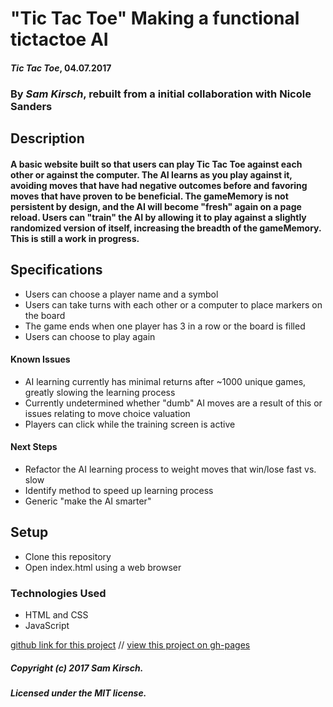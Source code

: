 # "Tic Tac Toe" Making a functional tictactoe AI

#### _Tic Tac Toe_, 04.07.2017

### By _Sam Kirsch_, rebuilt from a initial collaboration with Nicole Sanders

## Description

#### A basic website built so that users can play Tic Tac Toe against each other or against the computer. The AI learns as you play against it, avoiding moves that have had negative outcomes before and favoring moves that have proven to be beneficial. The gameMemory is not persistent by design, and the AI will become "fresh" again on a page reload. Users can "train" the AI by allowing it to play against a slightly randomized version of itself, increasing the breadth of the gameMemory. This is still a work in progress.

## Specifications

* Users can choose a player name and a symbol
* Users can take turns with each other or a computer to place markers on the board
* The game ends when one player has 3 in a row or the board is filled
* Users can choose to play again

#### Known Issues

* AI learning currently has minimal returns after ~1000 unique games, greatly slowing the learning process
* Currently undetermined whether "dumb" AI moves are a result of this or issues relating to move choice valuation
* Players can click while the training screen is active

#### Next Steps

* Refactor the AI learning process to weight moves that win/lose fast vs. slow
* Identify method to speed up learning process
* Generic "make the AI smarter"

## Setup

* Clone this repository
* Open index.html using a web browser

### Technologies Used

* HTML and CSS
* JavaScript

[github link for this project](https://github.com/denalisk/tictactoe)
//
[view this project on gh-pages](https://denalisk.github.io/tictactoe/)

##### Copyright (c) 2017 Sam Kirsch.

##### Licensed under the MIT license.
